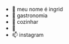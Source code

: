 - 👋 meu nome é ingrid
- 👀 gastronomia
- 🌱 cozinhar
- 💞️ 
- 📫 instagram 

<!---
ingridjuliaaa/ingridjuliaaa is a ✨ special ✨ repository because its `README.md` (this file) appears on your GitHub profile.
You can click the Preview link to take a look at your changes.
--->
